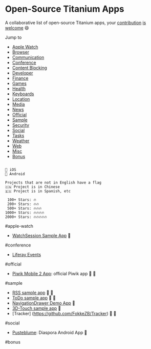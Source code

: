 # Open-Source Titanium Apps

A collaborative list of open-source Titanium apps, your [contribution](https://github.com/Titanium-Mobile-Brasil-Portugal/open-source-titanium-apps/issues) [is](https://github.com/Titanium-Mobile-Brasil-Portugal/open-source-titanium-apps/pulls) [welcome](#contact) :smile:

Jump to


- [Apple Watch](#apple-watch)
- [Browser](#browser)
- [Communication](#communication)
- [Conference](#conference)
- [Content Blocking](#content-blocking)
- [Developer](#developer)
- [Finance](#finance)
- [Games](#games)
- [Health](#health)
- [Keyboards](#keyboards)
- [Location](#location)
- [Media](#media)
- [News](#news)
- [Official](#official)
- [Sample](#sample)
- [Security](#security)
- [Social](#social)
- [Tasks](#tasks)
- [Weather](#weather)
- [Web](#web)
- [Misc](#misc)
- [Bonus](#bonus)

```

🍏 iOS
👾 Android

Projects that are not in English have a flag
🇨🇳 Project is in Chinese
🇪🇸 Project is in Spanish, etc

 100+ Stars: 🔥
 200+ Stars: 🔥🔥
 500+ Stars: 🔥🔥🔥
1000+ Stars: 🔥🔥🔥🔥
2000+ Stars: 🔥🔥🔥🔥🔥
``` 

#apple-watch
- [WatchSession Sample App](https://github.com/appcelerator-developer-relations/appc-sample-watchos2)  🍏

#conference
- [Liferay Events](https://github.com/jamesfalkner/liferay-events-app)

#official
- [Piwik Mobile 2 App](https://github.com/piwik/piwik-mobile-2): official Piwik app  🍏 👾

#sample
- [RSS sample app](https://github.com/appcelerator-developer-relations/Sample.RSS)  🍏 👾
- [ToDo sample app](https://github.com/appcelerator-developer-relations/Sample.Todo)  🍏 👾
- [NavigationDrawer Demo App](https://github.com/manumaticx/NavigationDrawer-Demo) 👾
- [3D-Touch sample app](https://github.com/appcelerator-developer-relations/appc-sample-3dtouch) 🍏
- [Tracker] (https://github.com/FokkeZB/Tracker) 🍏 👾

#social
- [Pusteblume](https://github.com/m1ga/pusteblume): Diaspora Android App 👾

#bonus

[Titanium]: https://github.com/
